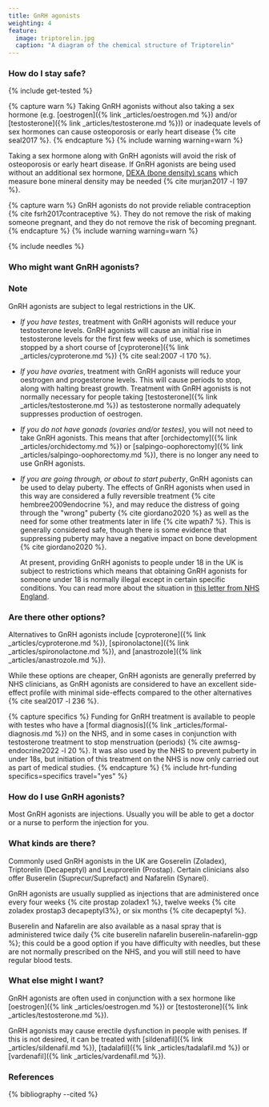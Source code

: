 ```yaml
---
title: GnRH agonists
weighting: 4
feature:
  image: triptorelin.jpg
  caption: "A diagram of the chemical structure of Triptorelin"
---
```


### How do I stay safe?
{% include get-tested %}

{% capture warn %}
Taking GnRH agonists without also taking a sex hormone (e.g.
[oestrogen]({% link _articles/oestrogen.md %}) and/or [testosterone]({% link _articles/testosterone.md %})) or inadequate levels of sex hormones can cause osteoporosis or early heart disease {% cite seal2017 %}. 
{% endcapture %}
{% include warning warning=warn %}

Taking a sex hormone along with GnRH agonists will avoid the risk of osteoporosis or early heart disease. If GnRH agonists are being used without an additional sex hormone, [DEXA (bone density) scans](https://www.nhs.uk/conditions/dexa-scan/) which measure bone mineral density may be needed {% cite murjan2017 -l 197 %}.

{% capture warn %}
GnRH agonists do not provide reliable contraception {% cite fsrh2017contraceptive %}. They do not remove the risk of making someone pregnant, and they do not remove the risk of becoming pregnant.
{% endcapture %}
{% include warning warning=warn %}

{% include needles %}

### Who might want GnRH agonists?
<section class="info">
<h3 id="note">Note</h3>
<p>GnRH agonists are subject to legal restrictions in the UK.</p>
</section>

- *If you have testes*, treatment with GnRH agonists will reduce your testosterone levels. GnRH agonists will cause an initial rise in testosterone levels for the first few weeks of use, which is sometimes stopped by a short course of [cyproterone]({% link _articles/cyproterone.md %}) {% cite seal:2007 -l 170 %}.

- *If you have ovaries*, treatment with GnRH agonists will reduce your oestrogen and progesterone levels. This will cause periods to stop, along with halting breast growth. Treatment with GnRH agonists is not normally necessary for people taking [testosterone]({% link _articles/testosterone.md %}) as testosterone normally adequately suppresses production of oestrogen.

- *If you do not have gonads (ovaries and/or testes)*, you will not need to take GnRH agonists. This means that after [orchidectomy]({% link _articles/orchidectomy.md %}) or [salpingo-oophorectomy]({% link _articles/salpingo-oophorectomy.md %}), there is no longer any need to use GnRH agonists.

- *If you are going through, or about to start puberty*, GnRH agonists can be used to delay puberty. The effects of GnRH agonists when used in this way are considered a fully reversible treatment {% cite hembree2009endocrine %}, and may reduce the distress of going through the "wrong" puberty {% cite giordano2020 %} as well as the need for some other treatments later in life {% cite wpath7 %}. This is generally considered safe, though there is some evidence that suppressing puberty may have a negative impact on bone development {% cite giordano2020 %}. 

  At present, providing GnRH agonists to people under 18 in the UK is subject to restrictions which means that obtaining GnRH agonists for someone under 18 is normally illegal except in certain specific conditions. You can read more about the situation in [this letter from NHS England](https://www.ardengemcsu.nhs.uk/media/3979/nhs-england-letter-31052024.pdf).

### Are there other options?

Alternatives to GnRH agonists include [cyproterone]({% link _articles/cyproterone.md %}), [spironolactone]({% link _articles/spironolactone.md %}), and [anastrozole]({% link _articles/anastrozole.md %}). 

While these options are cheaper, GnRH agonists are generally preferred by NHS clinicians, as GnRH agonists are considered to have an excellent side-effect profile with minimal side-effects compared to the other alternatives {% cite seal2017 -l 236 %}.

{% capture specifics %}
Funding for GnRH treatment is available to people with testes who have a [formal diagnosis]({% link _articles/formal-diagnosis.md %}) on the NHS, and in some cases in conjunction with testosterone treatment to stop menstruation (periods) {% cite awmsg-endocrine2022 -l 20 %}. It was also used by the NHS to prevent puberty in under 18s, but initiation of this treatment on the NHS is now only carried out as part of medical studies.
{% endcapture %}
{% include hrt-funding specifics=specifics travel="yes" %}

### How do I use GnRH agonists?

Most GnRH agonists are injections. Usually you will be able to get a doctor or a nurse to perform the injection for you.

### What kinds are there?

Commonly used GnRH agonists in the UK are Goserelin (Zoladex), Triptorelin (Decapeptyl) and Leuprorelin (Prostap). Certain clinicians also offer Buserelin (Suprecur/Suprefact) and Nafarelin (Synarel).

GnRH agonists are usually supplied as injections that are administered once every four weeks {% cite prostap zoladex1 %}, twelve weeks {% cite zoladex prostap3 decapeptyl3%}, or six months {% cite decapeptyl %}.

Buserelin and Nafarelin are also available as a nasal spray that is administered twice daily {% cite buserelin nafarelin buserelin-nafarelin-ggp %}; this could be a good option if you have difficulty with needles, but these are not normally prescribed on the NHS, and you will still need to have regular blood tests.

### What else might I want?

GnRH agonists are often used in conjunction with a sex hormone like [oestrogen]({% link _articles/oestrogen.md %}) or [testosterone]({% link _articles/testosterone.md %}).

GnRH agonists may cause erectile dysfunction in people with penises. If this is not desired, it can be treated with [sildenafil]({% link _articles/sildenafil.md %}), [tadalafil]({% link _articles/tadalafil.md %}) or [vardenafil]({% link _articles/vardenafil.md %}).

### References

{% bibliography --cited %}

